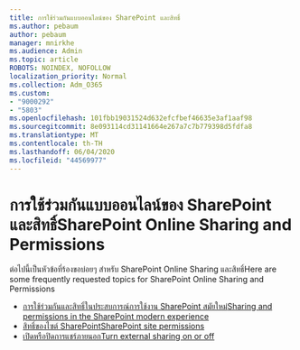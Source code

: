 ```yaml
---
title: การใช้ร่วมกันแบบออนไลน์ของ SharePoint และสิทธิ์
ms.author: pebaum
author: pebaum
manager: mnirkhe
ms.audience: Admin
ms.topic: article
ROBOTS: NOINDEX, NOFOLLOW
localization_priority: Normal
ms.collection: Adm_O365
ms.custom:
- "9000292"
- "5803"
ms.openlocfilehash: 101fbb19031524d632efcfbef46635e3af1aaf98
ms.sourcegitcommit: 8e093114cd31141664e267a7c7b779398d5fdfa8
ms.translationtype: MT
ms.contentlocale: th-TH
ms.lasthandoff: 06/04/2020
ms.locfileid: "44569977"
---
```

# <a name="sharepoint-online-sharing-and-permissions"></a><span data-ttu-id="aae6a-102">การใช้ร่วมกันแบบออนไลน์ของ SharePoint และสิทธิ์</span><span class="sxs-lookup"><span data-stu-id="aae6a-102">SharePoint Online Sharing and Permissions</span></span>

<span data-ttu-id="aae6a-103">ต่อไปนี้เป็นหัวข้อที่ร้องขอบ่อยๆ สําหรับ SharePoint Online Sharing และสิทธิ์</span><span class="sxs-lookup"><span data-stu-id="aae6a-103">Here are some frequently requested topics for SharePoint Online Sharing and Permissions</span></span>

- [<span data-ttu-id="aae6a-104">การใช้ร่วมกันและสิทธิ์ในประสบการณ์การใช้งาน SharePoint สมัยใหม่</span><span class="sxs-lookup"><span data-stu-id="aae6a-104">Sharing and permissions in the SharePoint modern experience</span></span>](https://docs.microsoft.com/sharepoint/modern-experience-sharing-permissions)
- [<span data-ttu-id="aae6a-105">สิทธิ์ของไซต์ SharePoint</span><span class="sxs-lookup"><span data-stu-id="aae6a-105">SharePoint site permissions</span></span>](https://docs.microsoft.com/sharepoint/customize-sharepoint-site-permissions)
- [<span data-ttu-id="aae6a-106">เปิดหรือปิดการแชร์ภายนอก</span><span class="sxs-lookup"><span data-stu-id="aae6a-106">Turn external sharing on or off</span></span>](https://docs.microsoft.com/sharepoint/turn-external-sharing-on-or-off)